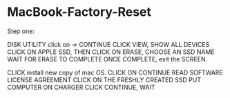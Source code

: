 # MacBook-Factory-Reset

Step one: 

DISK UTILITY click on -> CONTINUE
CLICK VIEW, SHOW ALL DEVICES
CLICK ON APPLE SSD, THEN CLICK ON ERASE, CHOOSE AN SSD NAME 
WAIT FOR ERASE TO COMPLETE
ONCE COMPLETE, exit the SCREEN.

CLICK install new copy of mac OS.
CLICK ON CONTINUE
READ SOFTWARE LICENSE AGREEMENT
CLICK ON THE FRESHLY CREATED SSD
PUT COMPUTER ON CHARGER
CLICK CONTINUE, WAIT
